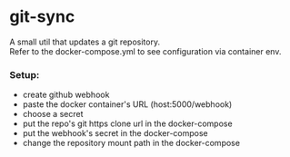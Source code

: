 # git-sync

A small util that updates a git repository.  
Refer to the docker-compose.yml to see configuration via container env.

### Setup:

- create github webhook
- paste the docker container's URL (host:5000/webhook)
- choose a secret
- put the repo's git https clone url in the docker-compose
- put the webhook's secret in the docker-compose
- change the repository mount path in the docker-compose
